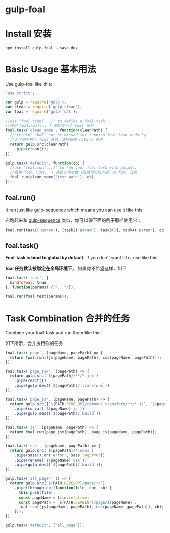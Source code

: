 # gulp-foal

# Install 安装

```
npm install gulp-foal --save-dev
```

# Basic Usage 基本用法

Use gulp-foal like this:

```javascript
'use strict';

var gulp = require('gulp');
var clean = require('gulp-clean');
var foal = require('gulp-foal');

//use "foal.task(...)" to define a foal-task.
//使用 foal.task(...) 来定义一个 foal 任务
foal.task('clean_some', function(cleanPath) {
  //"return" shall not be missed for running foal-task orderly.
  //为了顺序执行 foal 任务，请别省略 return 语句
  return gulp.src(cleanPath)
    .pipe(clean());
});

gulp.task('default', function(cb) {
  //use "foal.run(...)" to run your foal-task with params.
  //使用 foal.run(...) 来执行带参数（当然也可以不带）的 foal 任务
  foal.run(clean_some('test_path'), cb);
});

```

## foal.run()

It ran just like [gulp-sequence](https://www.npmjs.com/package/gulp-sequence) which means you can use it like this:

它跑起来和 [gulp-sequence](https://www.npmjs.com/package/gulp-sequence) 类似，你可以像下面的例子那样使用它：

```javascript
foal.run(task1('param'), [task2('param'), task3()], task4('param'), cb);
```

## foal.task()

**Foal-task is bind to global by default.** If you don't want it to, use like this:

**foal 任务默认被绑定在全局环境下，** 如果你不希望这样，如下

```javascript
foal.task('test', {
  bindToFoal: true
}, function(params) {/*...*/});

foal.run(foal.test(params));
```

# Task Combination 合并的任务

Combine your foal-task and run them like this: 

如下所示，合并执行你的任务：

```javascript
foal.task('page', (pageName, pagePath) => {
  return foal.run([js(pageName, pagePath), css(pageName, pagePath)]);
});

foal.task('page_jsx', (pagePath) => {
  return gulp.src(`${pagePath}/**/*.jsx`)
    .pipe(react())
    .pipe(gulp.dest(`${pagePath}/.transform`))
});

foal.task('page_js', (pageName, pagePath) => {
  return gulp.src([`${PATH.DEVELOP}/common/.transform/**/*.js`, `${pagePath}/**/*.js`, `${pagePath}/.transform/**/*.js`])
    .pipe(concat(`${pageName}.js`))
    .pipe(gulp.dest(`${pagePath}/.build`))
})

foal.task('js', (pageName, pagePath) => {
  return foal.run(page_jsx(pagePath), page_js(pageName, pagePath));
});

foal.task('css', (pageName, pagePath) => {
  return gulp.src(`${pagePath}/*.scss`)
    .pipe(sass().on('error', sass.logError))
    .pipe(rename(`${pageName}.css`))
    .pipe(gulp.dest(`${pagePath}/.build`));
});

gulp.task('all_page', () => {
  return gulp.src(`${PATH.DEVELOP}/page/*/`)
    .pipe(through.obj(function(file, enc, cb) {
      this.push(file);
      const pageName = file.relative;
      const pagePath = `${PATH.DEVELOP}/page/${pageName}`;
      foal.run([js(pageName, pagePath), css(pageName, pagePath)], cb);
    }));
});

gulp.task('default', ['all_page']);
```